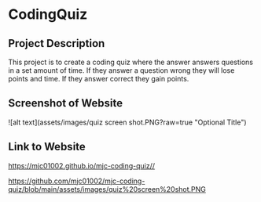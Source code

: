 # CodingQuiz


## Project Description 
This project is to create a coding quiz where the answer answers questions in a set amount of time. If they answer a question wrong they will lose points and time. If they answer correct they gain points. 

## Screenshot of Website

![alt text](assets/images/quiz screen shot.PNG?raw=true "Optional Title")

## Link to Website
https://mjc01002.github.io/mjc-coding-quiz//

https://github.com/mjc01002/mjc-coding-quiz/blob/main/assets/images/quiz%20screen%20shot.PNG
